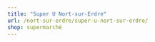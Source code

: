 ```yaml
---
title: "Super U Nort-sur-Erdre"
url: /nort-sur-erdre/super-u-nort-sur-erdre/
shop: supermarché
---
```

